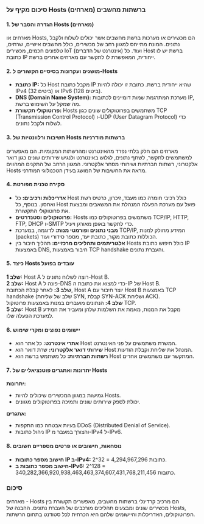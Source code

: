### סיכום מקיף על Hosts (מארחים) ברשתות מחשבים

#### 1. הגדרה והסבר של Hosts (מארחים)
מארחים או Hosts, הם מכשירים או מערכות ברשת מחשבים אשר יכולים לשלוח ולקבל נתונים. המונח מתייחס למגוון רחב של מכשירים, כולל מחשבים אישיים, שרתים, טלפונים חכמים, מכשירים IoT (אינטרנט של הדברים) ועוד. כל Host ברשת יש לו כתובת IP ייחודית, המאפשרת לו לתקשר עם מארחים אחרים ברשת.

#### 2. מושגים ועקרונות בסיסיים הקשורים ל-Hosts
- **כתובת IP:** כל Host מקבל כתובת IP שהיא ייחודית ברשת. כתובת זו יכולה להיות IPv4 (32 ביטים) או IPv6 (128 ביטים).
- **DNS (Domain Name System):** מערכת המתרגמת שמות דומיינים לכתובות IP, מה שמקל על השימוש ברשת.
- **פרוטוקולי תקשורת:** Hosts משתמשים בפרוטוקולים שונים כגון TCP (Transmission Control Protocol) ו-UDP (User Datagram Protocol) כדי לשלוח ולקבל נתונים.

#### 3. חשיבות ורלוונטיות של Hosts ברשתות מודרניות
מארחים הם חלק בלתי נפרד מהאינטרנט ומהרשתות המקומיות. הם מאפשרים למשתמשים לתקשר, לשתף נתונים, לגלוש באינטרנט ולנגיש שירותים שונים כגון דואר אלקטרוני, רשתות חברתיות ושירותי מסחר אלקטרוני. המגוון הרחב של התקנים המהווים Hosts מראה את החשיבות של המושג בעידן הטכנולוגי המודרני.

#### 4. סקירה טכנית מפורטת
- **אדריכלות ורכיבים:** כל Host כולל רכיבי חומרה כמו מעבד, זיכרון, כרטיס רשת ואחסון. בנוסף, כל Host פועל עם מערכת הפעלה המנהלת את המשאבים ומבצעת את פרוטוקולי התקשורת.
- **פרוטוקולים וסטנדרטים:** Hosts משתמשים בפרוטוקולים כמו TCP/IP, HTTP, FTP, DHCP ו-SMTP כדי לתקשר באופן מאורגן ויעיל.
- **מבני נתונים ופורמטי מנות:** לדוגמה, במערכת TCP/IP, המידע מחולק למנות (packets) הכוללות כתובת מקור, כתובת יעד, מספר סידורי ועוד.
- **אלגוריתמים ותהליכים מרכזיים:** תהליך חיבור בין Hosts כולל חיפוש כתובת IP באמצעות DNS, חיבור באמצעות TCP handshake והעברת נתונים.

#### 5. כיצד Hosts עובדים בפועל
**שלב 1:** Host A רוצה לשלוח נתונים ל-Host B.  
**שלב 2:** Host A פונה ל-DNS כדי למצוא את כתובת ה-IP של Host B.  
**שלב 3:** לאחר קבלת הכתובת, Host A יוצר חיבור עם Host B באמצעות TCP handshake (שלב של שליחת SYN, קבלת SYN-ACK ושליחת ACK).  
**שלב 4:** הנתונים מועברים במנות באמצעות פרוטוקול TCP.  
**שלב 5:** Host B מקבל את המנות, מאמת את השלמות שלהן ומעביר את המידע למערכת הפעלה שלו.

#### 6. יישומים נפוצים ומקרי שימוש
- **אתרי אינטרנט:** כל אתר הוא Host המשרת משתמשים על פני האינטרנט.
- **שירותי דואר אלקטרוני:** שרת דואר הוא Host המנהל את שליחת וקבלת הודעות.
- **רשתות חברתיות:** כל משתמש ברשת הוא Host המתקשר עם משתמשים אחרים.

#### 7. יתרונות ואתגרים פוטנציאליים של Hosts
**יתרונות:**
- גמישות במגוון המכשירים שיכולים להיות Hosts.
- יכולת לספק שירותים שונים ותמיכה בפרוטוקולים מגוונים.
  
**אתגרים:**
- בעיות אבטחה כמו התקפות DDoS (Distributed Denial of Service).
- ניהול כתובות IP והצורך במעבר מ-IPv4 ל-IPv6.

#### 8. נוסחאות, חישובים או פרטים מספריים חשובים
- **חישוב מספר כתובות IP ב-IPv4:** 2^32 = 4,294,967,296 כתובות.
- **חישוב מספר כתובות ב-IPv6:** 2^128 = 340,282,366,920,938,463,463,374,607,431,768,211,456 כתובות.

### סיכום
מארחים - Hosts הם מרכיב קרדינלי ברשתות מחשבים, מאפשרים תקשורת בין מכשירים שונים ומבצעים תהליכים מורכבים של העברת נתונים. ההבנה של Hosts, הפרוטוקולים, האדריכלות והיישומים שלהם היא הכרחית לכל סטודנט בתחום הרשתות.